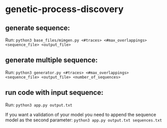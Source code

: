 # genetic-process-discovery

## generate sequence:

Run: `python3 base_files/mimgen.py <#traces> <#max_overlappings> <sequence_file> <output_file>`

## generate multiple sequence:

Run: `python3 generator.py <#traces> <#max_overlappings> <sequence_file> <output_file> <number_of_sequences>`

## run code with input sequence:

Run: `python3 app.py output.txt`

If you want a validation of your model you need to append the sequence model as the second parameter: `python3 app.py output.txt sequences.txt`
